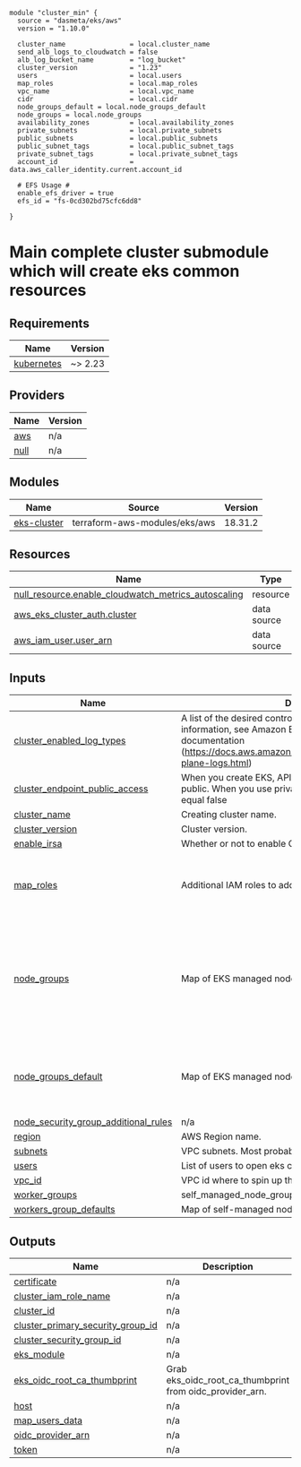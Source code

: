 ```
module "cluster_min" {
  source = "dasmeta/eks/aws"
  version = "1.10.0"

  cluster_name                = local.cluster_name
  send_alb_logs_to_cloudwatch = false
  alb_log_bucket_name         = "log_bucket"
  cluster_version             = "1.23"
  users                       = local.users
  map_roles                   = local.map_roles
  vpc_name                    = local.vpc_name
  cidr                        = local.cidr
  node_groups_default = local.node_groups_default
  node_groups = local.node_groups
  availability_zones          = local.availability_zones
  private_subnets             = local.private_subnets
  public_subnets              = local.public_subnets
  public_subnet_tags          = local.public_subnet_tags
  private_subnet_tags         = local.private_subnet_tags
  account_id                  = data.aws_caller_identity.current.account_id

  # EFS Usage #
  enable_efs_driver = true
  efs_id = "fs-0cd302bd75cfc6dd8"

}
```

<!-- BEGINNING OF PRE-COMMIT-TERRAFORM DOCS HOOK -->
# Main complete cluster submodule which will create eks common resources

## Requirements

| Name | Version |
|------|---------|
| <a name="requirement_kubernetes"></a> [kubernetes](#requirement\_kubernetes) | ~> 2.23 |

## Providers

| Name | Version |
|------|---------|
| <a name="provider_aws"></a> [aws](#provider\_aws) | n/a |
| <a name="provider_null"></a> [null](#provider\_null) | n/a |

## Modules

| Name | Source | Version |
|------|--------|---------|
| <a name="module_eks-cluster"></a> [eks-cluster](#module\_eks-cluster) | terraform-aws-modules/eks/aws | 18.31.2 |

## Resources

| Name | Type |
|------|------|
| [null_resource.enable_cloudwatch_metrics_autoscaling](https://registry.terraform.io/providers/hashicorp/null/latest/docs/resources/resource) | resource |
| [aws_eks_cluster_auth.cluster](https://registry.terraform.io/providers/hashicorp/aws/latest/docs/data-sources/eks_cluster_auth) | data source |
| [aws_iam_user.user_arn](https://registry.terraform.io/providers/hashicorp/aws/latest/docs/data-sources/iam_user) | data source |

## Inputs

| Name | Description | Type | Default | Required |
|------|-------------|------|---------|:--------:|
| <a name="input_cluster_enabled_log_types"></a> [cluster\_enabled\_log\_types](#input\_cluster\_enabled\_log\_types) | A list of the desired control plane logs to enable. For more information, see Amazon EKS Control Plane Logging documentation (https://docs.aws.amazon.com/eks/latest/userguide/control-plane-logs.html) | `list(string)` | <pre>[<br>  "audit"<br>]</pre> | no |
| <a name="input_cluster_endpoint_public_access"></a> [cluster\_endpoint\_public\_access](#input\_cluster\_endpoint\_public\_access) | When you create EKS, API server endpoint access default is public. When you use private this variable value should be equal false | `bool` | `true` | no |
| <a name="input_cluster_name"></a> [cluster\_name](#input\_cluster\_name) | Creating cluster name. | `string` | n/a | yes |
| <a name="input_cluster_version"></a> [cluster\_version](#input\_cluster\_version) | Cluster version. | `string` | `"1.22"` | no |
| <a name="input_enable_irsa"></a> [enable\_irsa](#input\_enable\_irsa) | Whether or not to enable OpenID connect protocol. | `bool` | `true` | no |
| <a name="input_map_roles"></a> [map\_roles](#input\_map\_roles) | Additional IAM roles to add to the aws-auth configmap. | <pre>list(object({<br>    rolearn  = string<br>    username = string<br>    groups   = list(string)<br>  }))</pre> | `[]` | no |
| <a name="input_node_groups"></a> [node\_groups](#input\_node\_groups) | Map of EKS managed node group definitions to create | `any` | <pre>{<br>  "default": {<br>    "desired_size": 1,<br>    "instance_types": [<br>      "t3.medium"<br>    ],<br>    "max_size": 2,<br>    "min_size": 1<br>  }<br>}</pre> | no |
| <a name="input_node_groups_default"></a> [node\_groups\_default](#input\_node\_groups\_default) | Map of EKS managed node group default configurations | `any` | <pre>{<br>  "disk_size": 50,<br>  "instance_types": [<br>    "t3.medium"<br>  ]<br>}</pre> | no |
| <a name="input_node_security_group_additional_rules"></a> [node\_security\_group\_additional\_rules](#input\_node\_security\_group\_additional\_rules) | n/a | `any` | `{}` | no |
| <a name="input_region"></a> [region](#input\_region) | AWS Region name. | `string` | n/a | yes |
| <a name="input_subnets"></a> [subnets](#input\_subnets) | VPC subnets. Most probably those are the private ones. | `list(string)` | n/a | yes |
| <a name="input_users"></a> [users](#input\_users) | List of users to open eks cluster api access | `list(any)` | `[]` | no |
| <a name="input_vpc_id"></a> [vpc\_id](#input\_vpc\_id) | VPC id where to spin up the cluster. | `string` | n/a | yes |
| <a name="input_worker_groups"></a> [worker\_groups](#input\_worker\_groups) | self\_managed\_node\_group\_defaults. | `any` | `{}` | no |
| <a name="input_workers_group_defaults"></a> [workers\_group\_defaults](#input\_workers\_group\_defaults) | Map of self-managed node group definitions to create. | `any` | `{}` | no |

## Outputs

| Name | Description |
|------|-------------|
| <a name="output_certificate"></a> [certificate](#output\_certificate) | n/a |
| <a name="output_cluster_iam_role_name"></a> [cluster\_iam\_role\_name](#output\_cluster\_iam\_role\_name) | n/a |
| <a name="output_cluster_id"></a> [cluster\_id](#output\_cluster\_id) | n/a |
| <a name="output_cluster_primary_security_group_id"></a> [cluster\_primary\_security\_group\_id](#output\_cluster\_primary\_security\_group\_id) | n/a |
| <a name="output_cluster_security_group_id"></a> [cluster\_security\_group\_id](#output\_cluster\_security\_group\_id) | n/a |
| <a name="output_eks_module"></a> [eks\_module](#output\_eks\_module) | n/a |
| <a name="output_eks_oidc_root_ca_thumbprint"></a> [eks\_oidc\_root\_ca\_thumbprint](#output\_eks\_oidc\_root\_ca\_thumbprint) | Grab eks\_oidc\_root\_ca\_thumbprint from oidc\_provider\_arn. |
| <a name="output_host"></a> [host](#output\_host) | n/a |
| <a name="output_map_users_data"></a> [map\_users\_data](#output\_map\_users\_data) | n/a |
| <a name="output_oidc_provider_arn"></a> [oidc\_provider\_arn](#output\_oidc\_provider\_arn) | n/a |
| <a name="output_token"></a> [token](#output\_token) | n/a |
<!-- END OF PRE-COMMIT-TERRAFORM DOCS HOOK -->
